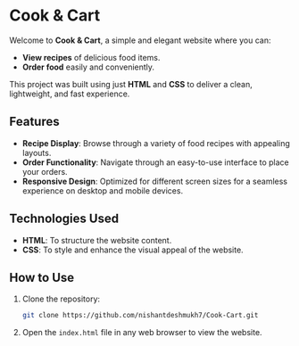 # Cook & Cart

Welcome to **Cook & Cart**, a simple and elegant website where you can:

- **View recipes** of delicious food items.
- **Order food** easily and conveniently.

This project was built using just **HTML** and **CSS** to deliver a clean, lightweight, and fast experience.

## Features

- **Recipe Display**: Browse through a variety of food recipes with appealing layouts.
- **Order Functionality**: Navigate through an easy-to-use interface to place your orders.
- **Responsive Design**: Optimized for different screen sizes for a seamless experience on desktop and mobile devices.

## Technologies Used

- **HTML**: To structure the website content.
- **CSS**: To style and enhance the visual appeal of the website.
  
## How to Use

1. Clone the repository:
   ```bash
   git clone https://github.com/nishantdeshmukh7/Cook-Cart.git
   ```

2. Open the `index.html` file in any web browser to view the website.
